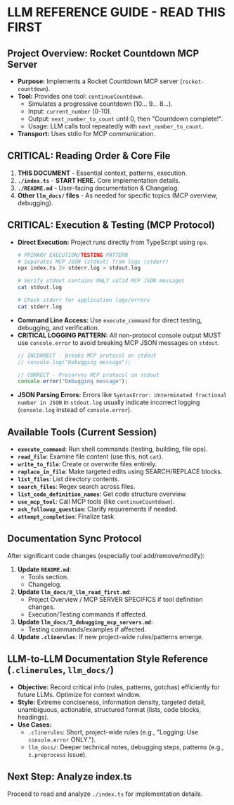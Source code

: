 # LLM REFERENCE GUIDE - READ THIS FIRST

## Project Overview: Rocket Countdown MCP Server

*   **Purpose:** Implements a Rocket Countdown MCP server (`rocket-countdown`).
*   **Tool:** Provides one tool: `continueCountdown`.
    *   Simulates a progressive countdown (10... 9... 8...).
    *   Input: `current_number` (0-10).
    *   Output: `next_number_to_count` until 0, then "Countdown complete!".
    *   Usage: LLM calls tool repeatedly with `next_number_to_count`.
*   **Transport:** Uses stdio for MCP communication.

## CRITICAL: Reading Order & Core File

1.  **THIS DOCUMENT** - Essential context, patterns, execution.
2.  **`./index.ts`** - **START HERE.** Core implementation details.
3.  **`./README.md`** - User-facing documentation & Changelog.
4.  **Other `llm_docs/` files** - As needed for specific topics (MCP overview, debugging).

## CRITICAL: Execution & Testing (MCP Protocol)

*   **Direct Execution:** Project runs directly from TypeScript using `npx`.
    ```bash
    # PRIMARY EXECUTION/TESTING PATTERN
    # Separates MCP JSON (stdout) from logs (stderr)
    npx index.ts 2> stderr.log > stdout.log 
    
    # Verify stdout contains ONLY valid MCP JSON messages
    cat stdout.log 
    
    # Check stderr for application logs/errors
    cat stderr.log 
    ```
*   **Command Line Access:** Use `execute_command` for direct testing, debugging, and verification.
*   **CRITICAL LOGGING PATTERN:** All non-protocol console output MUST use `console.error` to avoid breaking MCP JSON messages on `stdout`.
    ```typescript
    // INCORRECT - Breaks MCP protocol on stdout
    // console.log("Debugging message"); 
    
    // CORRECT - Preserves MCP protocol on stdout
    console.error("Debugging message"); 
    ```
*   **JSON Parsing Errors:** Errors like `SyntaxError: Unterminated fractional number in JSON` in `stdout.log` usually indicate incorrect logging (`console.log` instead of `console.error`).

## Available Tools (Current Session)

*   **`execute_command`**: Run shell commands (testing, building, file ops).
*   **`read_file`**: Examine file content (use this, not `cat`).
*   **`write_to_file`**: Create or overwrite files entirely.
*   **`replace_in_file`**: Make targeted edits using SEARCH/REPLACE blocks.
*   **`list_files`**: List directory contents.
*   **`search_files`**: Regex search across files.
*   **`list_code_definition_names`**: Get code structure overview.
*   **`use_mcp_tool`**: Call MCP tools (like `continueCountdown`).
*   **`ask_followup_question`**: Clarify requirements if needed.
*   **`attempt_completion`**: Finalize task.

## Documentation Sync Protocol

After significant code changes (especially tool add/remove/modify):

1.  **Update `README.md`**:
    *   Tools section.
    *   Changelog.
2.  **Update `llm_docs/0_llm_read_first.md`**:
    *   Project Overview / MCP SERVER SPECIFICS if tool definition changes.
    *   Execution/Testing commands if affected.
3.  **Update `llm_docs/3_debugging_mcp_servers.md`**:
    *   Testing commands/examples if affected.
4.  **Update `.clinerules`**: If new project-wide rules/patterns emerge.

## LLM-to-LLM Documentation Style Reference (`.clinerules`, `llm_docs/`)

*   **Objective:** Record critical info (rules, patterns, gotchas) efficiently for future LLMs. Optimize for context window.
*   **Style:** Extreme conciseness, information density, targeted detail, unambiguous, actionable, structured format (lists, code blocks, headings).
*   **Use Cases:**
    *   `.clinerules`: Short, project-wide rules (e.g., "Logging: Use `console.error` ONLY.").
    *   `llm_docs/`: Deeper technical notes, debugging steps, patterns (e.g., `z.preprocess` issue).

## Next Step: Analyze index.ts

Proceed to read and analyze `./index.ts` for implementation details.
